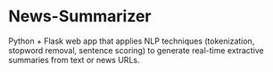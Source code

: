 # News-Summarizer
Python + Flask web app that applies NLP techniques (tokenization, stopword removal, sentence scoring) to generate real-time extractive summaries from text or news URLs.
